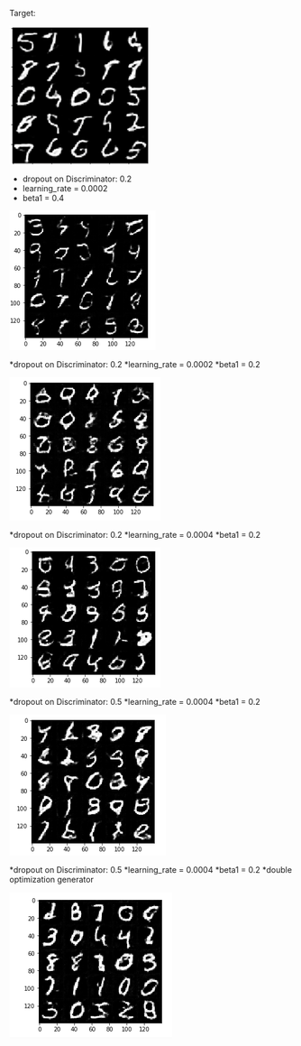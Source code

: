 
Target:

![alt text](https://github.com/corradodebari/dlnd_face_generation/blob/master/images/Image.png )

* dropout on Discriminator: 0.2
* learning_rate = 0.0002
* beta1 = 0.4

![alt text](https://github.com/corradodebari/dlnd_face_generation/blob/master/images/Image1.png)

*dropout on Discriminator: 0.2
*learning_rate = 0.0002
*beta1 = 0.2

![alt text](https://github.com/corradodebari/dlnd_face_generation/blob/master/images/Image2.png)

*dropout on Discriminator: 0.2
*learning_rate = 0.0004
*beta1 = 0.2

![alt text](https://github.com/corradodebari/dlnd_face_generation/blob/master/images/Image3.png)

*dropout on Discriminator: 0.5
*learning_rate = 0.0004
*beta1 = 0.2

![alt text](https://github.com/corradodebari/dlnd_face_generation/blob/master/images/Image4.png)

*dropout on Discriminator: 0.5
*learning_rate = 0.0004
*beta1 = 0.2
*double optimization generator

![alt text](https://github.com/corradodebari/dlnd_face_generation/blob/master/images/Image5.png)

